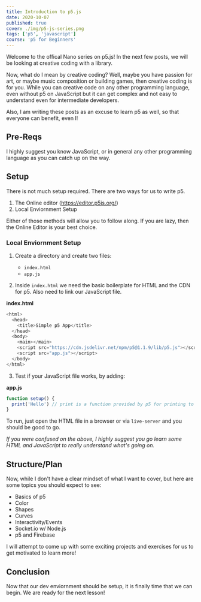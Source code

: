 ```yaml
---
title: Introduction to p5.js
date: 2020-10-07
published: true
cover: ./img/p5-js-series.png
tags: ['p5', 'javascript']
course: 'p5 for Beginners'
---
```


Welcome to the offical Nano series on p5.js! In the next few posts, we will be looking at creative coding with a library.

Now, what do I mean by creative coding? Well, maybe you have passion for art, or maybe music composition or building games, then creative coding is for you. While you can creative code on any other programming language, even without p5 on JavaScript but it can get complex and not easy to understand even for intermediate developers.

Also, I am writing these posts as an excuse to learn p5 as well, so that everyone can benefit, even I!

## Pre-Reqs

I highly suggest you know JavaScript, or in general any other programming language as you can catch up on the way.

## Setup

There is not much setup required. There are two ways for us to write p5.

1. The Online editor (https://editor.p5js.org/)
2. Local Enviornment Setup

Either of those methods will allow you to follow along. If you are lazy, then the Online Editor is your best choice.

### Local Enviornment Setup

1. Create a directory and create two files:

   - `index.html`
   - `app.js`

2. Inside `index.html` we need the basic boilerplate for HTML and the CDN for p5. Also need to link our JavaScript file.

**index.html**

```js
<html>
  <head>
    <title>Simple p5 App</title>
  </head>
  <body>
    <main></main>
    <script src="https://cdn.jsdelivr.net/npm/p5@1.1.9/lib/p5.js"></script>
    <script src="app.js"></script>
  </body>
</html>
```

3. Test if your JavaScript file works, by adding:

**app.js**

```js
function setup() {
  print('Hello') // print is a function provided by p5 for printing to console
}
```

To run, just open the HTML file in a browser or via `live-server` and you should be good to go.

_If you were confused on the above, I highly suggest you go learn some HTML and JavaScript to really understand what's going on._

## Structure/Plan

Now, while I don't have a clear mindset of what I want to cover, but here are some topics you should expect to see:

- Basics of p5
- Color
- Shapes
- Curves
- Interactivity/Events
- Socket.io w/ Node.js
- p5 and Firebase

I will attempt to come up with some exciting projects and exercises for us to get motivated to learn more!

## Conclusion

Now that our dev enviornment should be setup, it is finally time that we can begin. We are ready for the next lesson!
